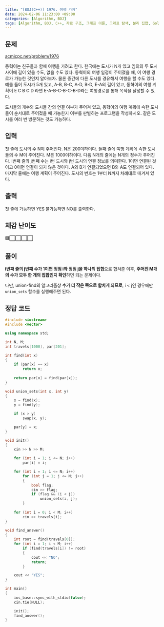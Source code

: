 ```yaml
---
title: "[BOJ(C++)] 1976. 여행 가자"
date: 2024-02-06 11:23:00 +09:00
categories: [Algorithm, BOJ]
tags: [Algorithm, BOJ, C++, 자료 구조, 그래프 이론, 그래프 탐색, 분리 집합, Gold 4]
---
```

## **문제**
[acmicpc.net/problem/1976](https://www.acmicpc.net/problem/1976)

동혁이는 친구들과 함께 여행을 가려고 한다. 한국에는 도시가 N개 있고 임의의 두 도시 사이에 길이 있을 수도, 없을 수도 있다. 동혁이의 여행 일정이 주어졌을 때, 이 여행 경로가 가능한 것인지 알아보자. 물론 중간에 다른 도시를 경유해서 여행을 할 수도 있다. 예를 들어 도시가 5개 있고, A-B, B-C, A-D, B-D, E-A의 길이 있고, 동혁이의 여행 계획이 E C B C D 라면 E-A-B-C-B-C-B-D라는 여행경로를 통해 목적을 달성할 수 있다.

도시들의 개수와 도시들 간의 연결 여부가 주어져 있고, 동혁이의 여행 계획에 속한 도시들이 순서대로 주어졌을 때 가능한지 여부를 판별하는 프로그램을 작성하시오. 같은 도시를 여러 번 방문하는 것도 가능하다.
<br>

## **입력**
첫 줄에 도시의 수 N이 주어진다. N은 200이하이다. 둘째 줄에 여행 계획에 속한 도시들의 수 M이 주어진다. M은 1000이하이다. 다음 N개의 줄에는 N개의 정수가 주어진다. i번째 줄의 j번째 수는 i번 도시와 j번 도시의 연결 정보를 의미한다. 1이면 연결된 것이고 0이면 연결이 되지 않은 것이다. A와 B가 연결되었으면 B와 A도 연결되어 있다. 마지막 줄에는 여행 계획이 주어진다. 도시의 번호는 1부터 N까지 차례대로 매겨져 있다.
<br>

## **출력**
첫 줄에 가능하면 YES 불가능하면 NO를 출력한다.
<br>

## **체감 난이도**
🟩⬜⬜⬜⬜
<br>

## **풀이**
**i번째 줄의 j번째 수가 1이면 정점 i와 정점 j을 하나의 집합**으로 합쳐준 이후, **주어진 M개의 수가 모두 한 개의 집합인지 확인**하면 되는 문제이다.

다만, union-find의 알고리즘상 **수가 더 작은 쪽으로 합치게 되므로**, i < j인 경우에만 `union_sets` 함수를 실행해주면 된다.
<br>

## **정답 코드**
```c++
#include <iostream>
#include <vector>

using namespace std;

int N, M;
int travels[1000], par[201];

int find(int x)
{
    if (par[x] == x)
        return x;
    
    return par[x] = find(par[x]);
}

void union_sets(int x, int y)
{
    x = find(x);
    y = find(y);

    if (x > y)
        swap(x, y);

    par[y] = x;
}

void init()
{
    cin >> N >> M;

    for (int i = 1; i <= N; i++)
        par[i] = i;

    for (int i = 1; i <= N; i++)
        for (int j = 1; j <= N; j++)
        {
            bool flag;
            cin >> flag;
            if (flag && (i < j))
                union_sets(i, j);
        }
    
    for (int i = 0; i < M; i++)
        cin >> travels[i];
}

void find_answer()
{
    int root = find(travels[0]);
    for (int i = 1; i < M; i++)
        if (find(travels[i]) != root)
        {
            cout << "NO";
            return;
        }

    cout << "YES";
}

int main()
{
    ios_base::sync_with_stdio(false);
    cin.tie(NULL);

    init();
    find_answer();
}
```